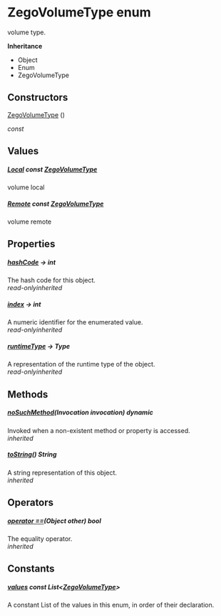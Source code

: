 


# ZegoVolumeType enum







<p>volume type.</p>



**Inheritance**

- Object
- Enum
- ZegoVolumeType






## Constructors

[ZegoVolumeType](../zego_uikit_prebuilt_live_audio_room/ZegoVolumeType/ZegoVolumeType.md) ()

  _const_ 


## Values

##### [Local](../zego_uikit_prebuilt_live_audio_room/ZegoVolumeType.md) const [ZegoVolumeType](../zego_uikit_prebuilt_live_audio_room/ZegoVolumeType.md)



<p>volume local</p>  




##### [Remote](../zego_uikit_prebuilt_live_audio_room/ZegoVolumeType.md) const [ZegoVolumeType](../zego_uikit_prebuilt_live_audio_room/ZegoVolumeType.md)



<p>volume remote</p>  





## Properties

##### [hashCode](../zego_uikit_prebuilt_live_audio_room/ZegoVolumeType/hashCode.md) &#8594; int



The hash code for this object.  
_<span class="feature">read-only</span><span class="feature">inherited</span>_



##### [index](../zego_uikit_prebuilt_live_audio_room/ZegoVolumeType/index.md) &#8594; int



A numeric identifier for the enumerated value.  
_<span class="feature">read-only</span><span class="feature">inherited</span>_



##### [runtimeType](../zego_uikit_prebuilt_live_audio_room/ZegoVolumeType/runtimeType.md) &#8594; Type



A representation of the runtime type of the object.  
_<span class="feature">read-only</span><span class="feature">inherited</span>_





## Methods

##### [noSuchMethod](../zego_uikit_prebuilt_live_audio_room/ZegoVolumeType/noSuchMethod.md)(Invocation invocation) dynamic



Invoked when a non-existent method or property is accessed.  
_<span class="feature">inherited</span>_



##### [toString](../zego_uikit_prebuilt_live_audio_room/ZegoVolumeType/toString.md)() String



A string representation of this object.  
_<span class="feature">inherited</span>_





## Operators

##### [operator ==](../zego_uikit_prebuilt_live_audio_room/ZegoVolumeType/operator_equals.md)(Object other) bool



The equality operator.  
_<span class="feature">inherited</span>_










## Constants

##### [values](../zego_uikit_prebuilt_live_audio_room/ZegoVolumeType/values-constant.md) const List&lt;[ZegoVolumeType](../zego_uikit_prebuilt_live_audio_room/ZegoVolumeType.md)>



A constant List of the values in this enum, in order of their declaration.  









